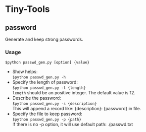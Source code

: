 # Tiny-Tools

## password

Generate and keep strong passwords.  

### Usage
`$python passwd_gen.py [option] {value}`  
- Show helps:  
`$python passwd_gen.py -h`  
- Specify the length of password:  
`$python passwd_gen.py -l {length}`  
`length` should be an positive integer. The default value is 12.  
- Describe the password:  
`$python passwd_gen.py -s {description}`  
This will append a record like: {description}: {password} in file.  
- Specify the file to keep password:  
`$python passwd_gen.py -p {path}`  
If there is no -p option, it will use default path: ./passwd.txt
